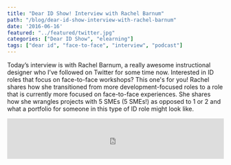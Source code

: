 ```yaml
---
title: "Dear ID Show! Interview with Rachel Barnum"
path: "/blog/dear-id-show-interview-with-rachel-barnum"
date: '2016-06-16'
featured: "../featured/twitter.jpg"
categories: ["Dear ID Show", "elearning"]
tags: ["dear id", "face-to-face", "interview", "podcast"]
---
```


Today’s interview is with Rachel Barnum, a really awesome instructional designer who I’ve followed on Twitter for some time now. Interested in ID roles that focus on face-to-face workshops? This one's for you! Rachel shares how she transitioned from more development-focused roles to a role that is currently more focused on face-to-face experiences. She shares how she wrangles projects with 5 SMEs (5 SMEs!) as opposed to 1 or 2 and what a portfolio for someone in this type of ID role might look like.

<iframe src="https://simplecast.com/e/38101?style=medium-light" width="100%" height="94px" frameborder="0" scrolling="no" seamless=""></iframe>
